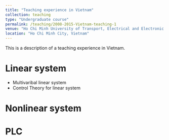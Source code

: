 ```yaml
---
title: "Teaching experience in Vietnam"
collection: teaching
type: "Undergraduate course"
permalink: /teaching/2008-2015-Vietnam-teaching-1
venue: "Ho Chi Minh University of Transport, Electrical and Electronic Engineering"
location: "Ho Chi Minh City, Vietnam"
---
```


This is a description of a teaching experience in Vietnam.

Linear system
======
* Multivaribal linear system
* Control Theory for linear system

Nonlinear system
======

PLC
======